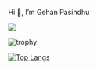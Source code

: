 Hi 👋, I’m Gehan Pasindhu

![](https://komarev.com/ghpvc/?username=GehanPasindhu&color=brightgreen)

![trophy](https://github-profile-trophy.vercel.app/?username=GehanPasindhu&no-frame=true&margin-w=5&no-bg=true&theme=alduin)

[![Top Langs](https://github-readme-stats.vercel.app/api/top-langs/?username=GehanPasindhu)](https://github.com/anuraghazra/github-readme-stats)


